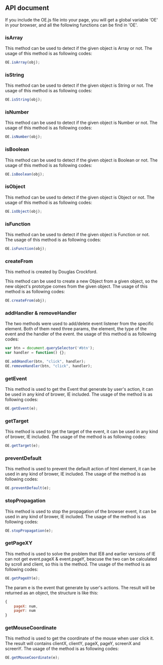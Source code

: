 ## API document

If you include the OE.js file into your page, you will get a global variable 'OE' in your browser, and all the following functions can be find in 'OE'.

### isArray

This method can be used to detect if the given object is Array or not. The usage of this method is as following codes:

```javascript
OE.isArray(obj);
```

### isString

This method can be used to detect if the given object is String or not. The usage of this method is as following codes:

```javascript
OE.isString(obj);
```

### isNumber

This method can be used to detect if the given object is Number or not. The usage of this method is as following codes:

```javascript
OE.isNumber(obj);
```

### isBoolean

This method can be used to detect if the given object is Boolean or not. The usage of this method is as following codes:

```javascript
OE.isBoolean(obj);
```

### isObject

This method can be used to detect if the given object is Object or not. The usage of this method is as following codes:

```javascript
OE.isObject(obj);
```

### isFunction

This method can be used to detect if the given object is Function or not. The usage of this method is as following codes:

```javascript
OE.isFunction(obj);
```

### createFrom

This method is created by Douglas Crockford.

This method can be used to create a new Object from a given object, so the new object's prototype comes from the given object. The usage of this method is as following codes:

```javascript
OE.createFrom(obj);
```

### addHandler & removeHandler

The two methods were used to add/delete event listener from the specific element. Both of them need three params, the element, the type of the event and the handler of the event. the usage of this method is as following codes:

```javascript
var btn = document.querySelector('#btn');
var handler = function() {};

OE.addHandler(btn, "click", handler);
OE.removeHandler(btn, "click", handler);
```

### getEvent

This method is used to get the Event that generate by user's action, it can be used in any kind of brower, IE included. The usage of the method is as following codes:

```javascript
OE.getEvent(e);
```

### getTarget

This method is used to get the target of the event, it can be used in any kind of brower, IE included. The usage of the method is as following codes:

```javascript
OE.getTarget(e);
```

### preventDefault

This method is used to prevent the default action of html element, it can be used in any kind of brower, IE included. The usage of the method is as following codes:

```javascript
OE.preventDefault(e);
```

### stopPropagation

This method is used to stop the propagation of the browser event, it can be used in any kind of brower, IE included. The usage of the method is as following codes:

```javascript
OE.stopPropagation(e);
```

### getPageXY

This method is used to solve the problem that IE8 and earlier versions of IE can not get event.pageX & event.pageY, beacuse the two can be calculated by scroll and client, so this is the method. The usage of the method is as following codes:

```javascript
OE.getPageXY(e);
```

The param e is the event that generate by user's actions. The result will be returned as an object, the structure is like this:

```javascript
{
	pageX: num,
	pageY: num
}
```

### getMouseCoordinate

This method is used to get the coordinate of the mouse when user click it. The result will contains clientX, clientY, pageX, pageY, screenX and screenY. The usage of the method is as following codes:

```javascript
OE.getMouseCoordinate(e);
```